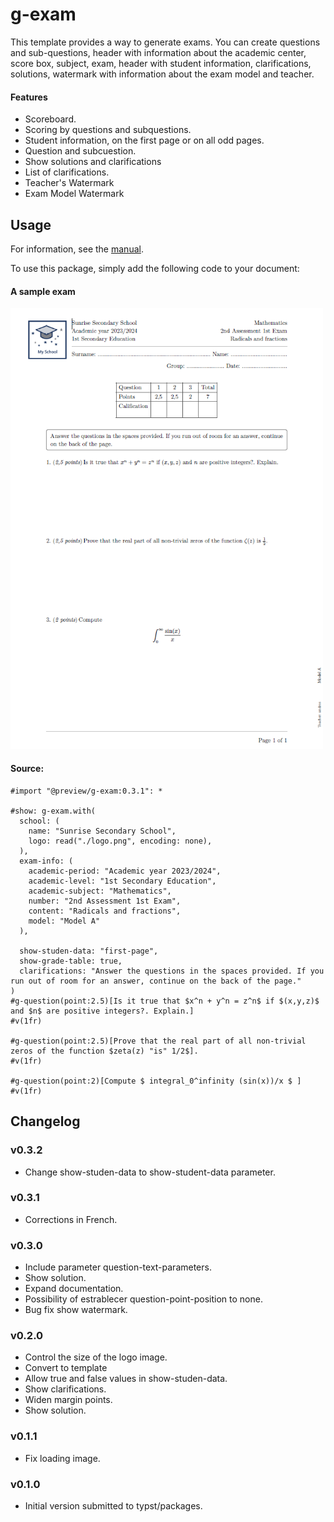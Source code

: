 # g-exam 

This template provides a way to generate exams. You can create questions and sub-questions, header with information about the academic center, score box, subject, exam, header with student information, clarifications, solutions, watermark with information about the exam model and teacher.

#### Features 

- Scoreboard.
- Scoring by questions and subquestions.
- Student information, on the first page or on all odd pages.
- Question and subcuestion.
- Show solutions and clarifications
- List of clarifications.
- Teacher's Watermark
- Exam Model Watermark

## Usage 

For information, see the [manual](https://github.com/MatheSchool/typst-g-exam/blob/master/doc/g-exam-manual.pdf?raw=true). 

To use this package, simply add the following code to your document:

#### A sample exam

<img src="./gallery/exam-table-content.png" alt="Exam - Table of content" style="width:500px;"/>

#### Source:

```typ
#import "@preview/g-exam:0.3.1": *

#show: g-exam.with(
  school: (
    name: "Sunrise Secondary School",
    logo: read("./logo.png", encoding: none),
  ),
  exam-info: (
    academic-period: "Academic year 2023/2024",
    academic-level: "1st Secondary Education",
    academic-subject: "Mathematics",
    number: "2nd Assessment 1st Exam",
    content: "Radicals and fractions",
    model: "Model A"
  ),
  
  show-studen-data: "first-page",
  show-grade-table: true,
  clarifications: "Answer the questions in the spaces provided. If you run out of room for an answer, continue on the back of the page."
)
#g-question(point:2.5)[Is it true that $x^n + y^n = z^n$ if $(x,y,z)$ and $n$ are positive integers?. Explain.] 
#v(1fr)

#g-question(point:2.5)[Prove that the real part of all non-trivial zeros of the function $zeta(z) "is" 1/2$].
#v(1fr)

#g-question(point:2)[Compute $ integral_0^infinity (sin(x))/x $ ]
#v(1fr)
```

## Changelog

### v0.3.2

- Change show-studen-data to show-student-data parameter.

### v0.3.1

- Corrections in French.

### v0.3.0

- Include parameter question-text-parameters.
- Show solution.
- Expand documentation.
- Possibility of estrablecer question-point-position to none.
- Bug fix show watermark.

### v0.2.0

- Control the size of the logo image.
- Convert to template
- Allow true and false values in show-studen-data.
- Show clarifications.
- Widen margin points.
- Show solution.

### v0.1.1

- Fix loading image.

### v0.1.0

- Initial version submitted to typst/packages.
